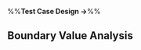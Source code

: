 <link rel="stylesheet" href="{{baseUrl}}/css/textbook.css">

<div class="website-content">

%%**Test Case Design &rarr;**%%

## Boundary Value Analysis

<div id="main">

<include src="what/embed.md" />
<include src="how/embed.md" />

</div>

</div>
